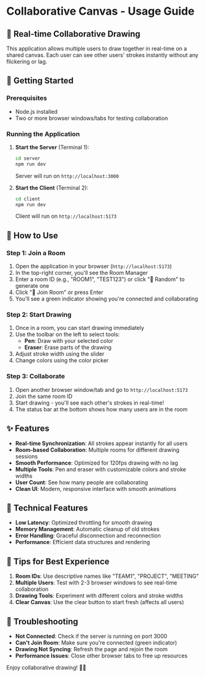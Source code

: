 # Collaborative Canvas - Usage Guide

## 🎨 Real-time Collaborative Drawing

This application allows multiple users to draw together in real-time on a shared canvas. Each user can see other users' strokes instantly without any flickering or lag.

## 🚀 Getting Started

### Prerequisites
- Node.js installed
- Two or more browser windows/tabs for testing collaboration

### Running the Application

1. **Start the Server** (Terminal 1):
   ```bash
   cd server
   npm run dev
   ```
   Server will run on `http://localhost:3000`

2. **Start the Client** (Terminal 2):
   ```bash
   cd client
   npm run dev
   ```
   Client will run on `http://localhost:5173`

## 🎯 How to Use

### Step 1: Join a Room
1. Open the application in your browser (`http://localhost:5173`)
2. In the top-right corner, you'll see the Room Manager
3. Enter a room ID (e.g., "ROOM1", "TEST123") or click "🎲 Random" to generate one
4. Click "🚀 Join Room" or press Enter
5. You'll see a green indicator showing you're connected and collaborating

### Step 2: Start Drawing
1. Once in a room, you can start drawing immediately
2. Use the toolbar on the left to select tools:
   - **Pen**: Draw with your selected color
   - **Eraser**: Erase parts of the drawing
3. Adjust stroke width using the slider
4. Change colors using the color picker

### Step 3: Collaborate
1. Open another browser window/tab and go to `http://localhost:5173`
2. Join the same room ID
3. Start drawing - you'll see each other's strokes in real-time!
4. The status bar at the bottom shows how many users are in the room

## ✨ Features

- **Real-time Synchronization**: All strokes appear instantly for all users
- **Room-based Collaboration**: Multiple rooms for different drawing sessions
- **Smooth Performance**: Optimized for 120fps drawing with no lag
- **Multiple Tools**: Pen and eraser with customizable colors and stroke widths
- **User Count**: See how many people are collaborating
- **Clean UI**: Modern, responsive interface with smooth animations

## 🔧 Technical Features

- **Low Latency**: Optimized throttling for smooth drawing
- **Memory Management**: Automatic cleanup of old strokes
- **Error Handling**: Graceful disconnection and reconnection
- **Performance**: Efficient data structures and rendering

## 🎨 Tips for Best Experience

1. **Room IDs**: Use descriptive names like "TEAM1", "PROJECT", "MEETING"
2. **Multiple Users**: Test with 2-3 browser windows to see real-time collaboration
3. **Drawing Tools**: Experiment with different colors and stroke widths
4. **Clear Canvas**: Use the clear button to start fresh (affects all users)

## 🐛 Troubleshooting

- **Not Connected**: Check if the server is running on port 3000
- **Can't Join Room**: Make sure you're connected (green indicator)
- **Drawing Not Syncing**: Refresh the page and rejoin the room
- **Performance Issues**: Close other browser tabs to free up resources

Enjoy collaborative drawing! 🎨✨
